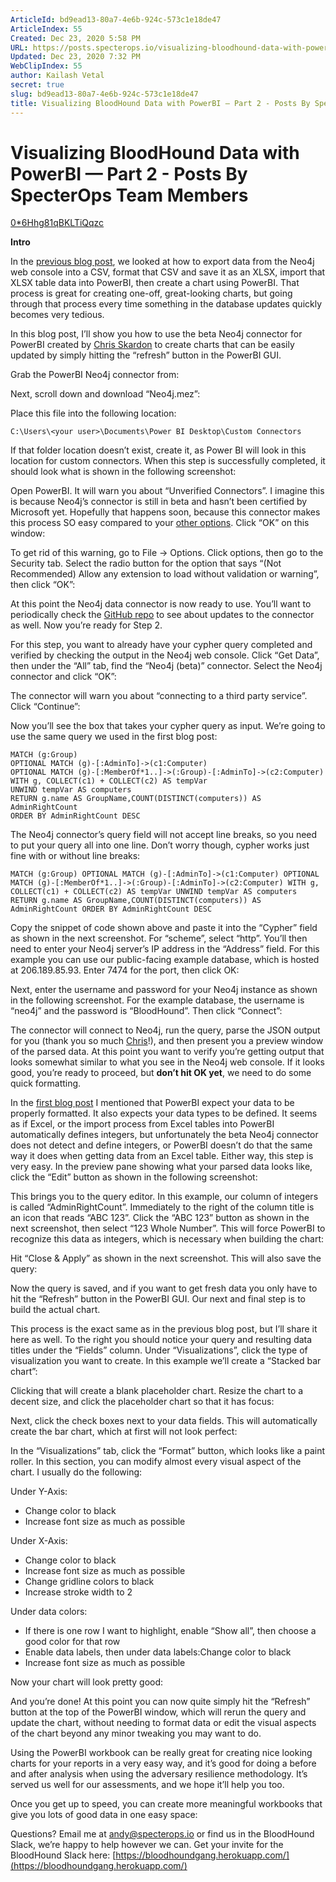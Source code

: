 ```yaml
---
ArticleId: bd9ead13-80a7-4e6b-924c-573c1e18de47
ArticleIndex: 55
Created: Dec 23, 2020 5:58 PM
URL: https://posts.specterops.io/visualizing-bloodhound-data-with-powerbi-part-2-3e1c521fb7ae
Updated: Dec 23, 2020 7:32 PM
WebClipIndex: 55
author: Kailash Vetal
secret: true
slug: bd9ead13-80a7-4e6b-924c-573c1e18de47
title: Visualizing BloodHound Data with PowerBI — Part 2 - Posts By SpecterOps Team Members
---
```

#  Visualizing BloodHound Data with PowerBI — Part 2 - Posts By SpecterOps Team Members
[0*6Hhg81qBKLTiQqzc](55%203cc6736d2abe43e9ab8506a2828ff833/06Hhg81qBKLTiQqzc)

**Intro**

In the [previous blog post](https://posts.specterops.io/visualizing-bloodhound-data-with-powerbi-part-1-ba8ea4908422), we looked at how to export data from the Neo4j web console into a CSV, format that CSV and save it as an XLSX, import that XLSX table data into PowerBI, then create a chart using PowerBI. That process is great for creating one-off, great-looking charts, but going through that process every time something in the database updates quickly becomes very tedious.

In this blog post, I’ll show you how to use the beta Neo4j connector for PowerBI created by [Chris Skardon](https://twitter.com/CSkardon) to create charts that can be easily updated by simply hitting the “refresh” button in the PowerBI GUI.

Grab the PowerBI Neo4j connector from:

Next, scroll down and download “Neo4j.mez”:

Place this file into the following location:

```
C:\Users\<your user>\Documents\Power BI Desktop\Custom Connectors
```

If that folder location doesn’t exist, create it, as Power BI will look in this location for custom connectors. When this step is successfully completed, it should look what is shown in the following screenshot:

Open PowerBI. It will warn you about “Unverified Connectors”. I imagine this is because Neo4j’s connector is still in beta and hasn’t been certified by Microsoft yet. Hopefully that happens soon, because this connector makes this process SO easy compared to your [other options](https://xclave.co.uk/2017/06/22/using-powerbi-with-neo4j/). Click “OK” on this window:

To get rid of this warning, go to File -> Options. Click options, then go to the Security tab. Select the radio button for the option that says “(Not Recommended) Allow any extension to load without validation or warning”, then click “OK”:

At this point the Neo4j data connector is now ready to use. You’ll want to periodically check the [GitHub repo](https://github.com/cskardon/Neo4jDataConnectorForPowerBi) to see about updates to the connector as well. Now you’re ready for Step 2.

For this step, you want to already have your cypher query completed and verified by checking the output in the Neo4j web console. Click “Get Data”, then under the “All” tab, find the “Neo4j (beta)” connector. Select the Neo4j connector and click “OK”:

The connector will warn you about “connecting to a third party service”. Click “Continue”:

Now you’ll see the box that takes your cypher query as input. We’re going to use the same query we used in the first blog post:

```
MATCH (g:Group)
OPTIONAL MATCH (g)-[:AdminTo]->(c1:Computer)
OPTIONAL MATCH (g)-[:MemberOf*1..]->(:Group)-[:AdminTo]->(c2:Computer)
WITH g, COLLECT(c1) + COLLECT(c2) AS tempVar
UNWIND tempVar AS computers
RETURN g.name AS GroupName,COUNT(DISTINCT(computers)) AS AdminRightCount
ORDER BY AdminRightCount DESC
```

The Neo4j connector’s query field will not accept line breaks, so you need to put your query all into one line. Don’t worry though, cypher works just fine with or without line breaks:

```
MATCH (g:Group) OPTIONAL MATCH (g)-[:AdminTo]->(c1:Computer) OPTIONAL MATCH (g)-[:MemberOf*1..]->(:Group)-[:AdminTo]->(c2:Computer) WITH g, COLLECT(c1) + COLLECT(c2) AS tempVar UNWIND tempVar AS computers RETURN g.name AS GroupName,COUNT(DISTINCT(computers)) AS AdminRightCount ORDER BY AdminRightCount DESC
```

Copy the snippet of code shown above and paste it into the “Cypher” field as shown in the next screenshot. For “scheme”, select “http”. You’ll then need to enter your Neo4j server’s IP address in the “Address” field. For this example you can use our public-facing example database, which is hosted at 206.189.85.93. Enter 7474 for the port, then click OK:

Next, enter the username and password for your Neo4j instance as shown in the following screenshot. For the example database, the username is “neo4j” and the password is “BloodHound”. Then click “Connect”:

The connector will connect to Neo4j, run the query, parse the JSON output for you (thank you so much [Chris](https://twitter.com/CSkardon)!), and then present you a preview window of the parsed data. At this point you want to verify you’re getting output that looks somewhat similar to what you see in the Neo4j web console. If it looks good, you’re ready to proceed, but **don’t hit OK yet**, we need to do some quick formatting.

In the [first blog post](https://posts.specterops.io/visualizing-bloodhound-data-with-powerbi-part-1-ba8ea4908422) I mentioned that PowerBI expect your data to be properly formatted. It also expects your data types to be defined. It seems as if Excel, or the import process from Excel tables into PowerBI automatically defines integers, but unfortunately the beta Neo4j connector does not detect and define integers, or PowerBI doesn’t do that the same way it does when getting data from an Excel table. Either way, this step is very easy. In the preview pane showing what your parsed data looks like, click the “Edit” button as shown in the following screenshot:

This brings you to the query editor. In this example, our column of integers is called “AdminRightCount”. Immediately to the right of the column title is an icon that reads “ABC 123”. Click the “ABC 123” button as shown in the next screenshot, then select “123 Whole Number”. This will force PowerBI to recognize this data as integers, which is necessary when building the chart:

Hit “Close & Apply” as shown in the next screenshot. This will also save the query:

Now the query is saved, and if you want to get fresh data you only have to hit the “Refresh” button in the PowerBI GUI. Our next and final step is to build the actual chart.

This process is the exact same as in the previous blog post, but I’ll share it here as well. To the right you should notice your query and resulting data titles under the “Fields” column. Under “Visualizations”, click the type of visualization you want to create. In this example we’ll create a “Stacked bar chart”:

Clicking that will create a blank placeholder chart. Resize the chart to a decent size, and click the placeholder chart so that it has focus:

Next, click the check boxes next to your data fields. This will automatically create the bar chart, which at first will not look perfect:

In the “Visualizations” tab, click the “Format” button, which looks like a paint roller. In this section, you can modify almost every visual aspect of the chart. I usually do the following:

Under Y-Axis:

- Change color to black
- Increase font size as much as possible

Under X-Axis:

- Change color to black
- Increase font size as much as possible
- Change gridline colors to black
- Increase stroke width to 2

Under data colors:

- If there is one row I want to highlight, enable “Show all”, then choose a good color for that row
- Enable data labels, then under data labels:Change color to black
- Increase font size as much as possible

Now your chart will look pretty good:

And you’re done! At this point you can now quite simply hit the “Refresh” button at the top of the PowerBI window, which will rerun the query and update the chart, without needing to format data or edit the visual aspects of the chart beyond any minor tweaking you may want to do.

Using the PowerBI workbook can be really great for creating nice looking charts for your reports in a very easy way, and it’s good for doing a before and after analysis when using the adversary resilience methodology. It’s served us well for our assessments, and we hope it’ll help you too.

Once you get up to speed, you can create more meaningful workbooks that give you lots of good data in one easy space:

Questions? Email me at [andy@specterops.io](mailto:andy@specterops.io) or find us in the BloodHound Slack, we’re happy to help however we can. Get your invite for the BloodHound Slack here: [https://bloodhoundgang.herokuapp.com/](https://bloodhoundgang.herokuapp.com/)
